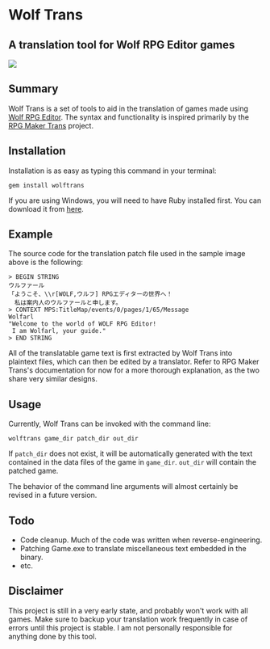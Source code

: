 # Wolf Trans
## A translation tool for Wolf RPG Editor games
![](http://i.imgur.com/fzuJjsU.png)

## Summary
Wolf Trans is a set of tools to aid in the translation of games made using
[Wolf RPG Editor](http://www.silversecond.com/WolfRPGEditor/). The syntax and functionality is inspired primarily by the [RPG Maker Trans](http://rpgmakertrans.bitbucket.org/) project.

## Installation
Installation is as easy as typing this command in your terminal:

    gem install wolftrans

If you are using Windows, you will need to have Ruby installed first. You can download it from [here](http://rubyinstaller.org/downloads/).

## Example
The source code for the translation patch file used in the sample image above is the following:

    > BEGIN STRING
    ウルファール
    「ようこそ、\\r[WOLF,ウルフ] RPGエディターの世界へ！
    　私は案内人のウルファールと申します。
    > CONTEXT MPS:TitleMap/events/0/pages/1/65/Message
    Wolfarl
    "Welcome to the world of WOLF RPG Editor!
     I am Wolfarl, your guide."
    > END STRING

All of the translatable game text is first extracted by Wolf Trans into plaintext files, which can then be edited by a translator. Refer to RPG Maker Trans's documentation for now for a more thorough explanation, as the two share very similar designs.

## Usage

Currently, Wolf Trans can be invoked with the command line:

    wolftrans game_dir patch_dir out_dir

If `patch_dir` does not exist, it will be automatically generated with the text contained in the data files of the game in `game_dir`. `out_dir` will contain the patched game.

The behavior of the command line arguments will almost certainly be revised in a future version.

## Todo

* Code cleanup. Much of the code was written when reverse-engineering.
* Patching Game.exe to translate miscellaneous text embedded in the binary.
* etc.

## Disclaimer

This project is still in a very early state, and probably won't work with all games. Make sure to backup your translation work frequently in case of errors until this project is stable. I am not personally responsible for anything done by this tool.
